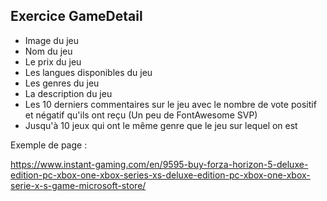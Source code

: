 
## Exercice GameDetail

- Image du jeu
- Nom du jeu
- Le prix du jeu
- Les langues disponibles du jeu
- Les genres du jeu
- La description du jeu
- Les 10 derniers commentaires sur le jeu avec le nombre de vote positif et négatif qu'ils ont reçu
  (Un peu de FontAwesome SVP)
- Jusqu'à 10 jeux qui ont le même genre que le jeu sur lequel on est

Exemple de page :

https://www.instant-gaming.com/en/9595-buy-forza-horizon-5-deluxe-edition-pc-xbox-one-xbox-series-xs-deluxe-edition-pc-xbox-one-xbox-serie-x-s-game-microsoft-store/